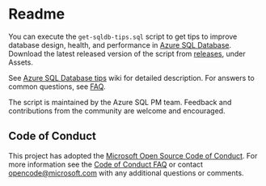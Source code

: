 # Readme

You can execute the `get-sqldb-tips.sql` script to get tips to improve database design, health, and performance in [Azure SQL Database](https://azure.microsoft.com/services/sql-database/). Download the latest released version of the script from [releases](../../releases), under Assets.

See [Azure SQL Database tips](../../wiki/Azure-SQL-Database-tips) wiki for detailed description. For answers to common questions, see [FAQ](../../wiki/FAQ).

The script is maintained by the Azure SQL PM team. Feedback and contributions from the community are welcome and encouraged.

## Code of Conduct
This project has adopted the [Microsoft Open Source Code of Conduct](https://opensource.microsoft.com/codeofconduct/). For more information see the [Code of Conduct FAQ](https://opensource.microsoft.com/codeofconduct/faq/) or contact [opencode@microsoft.com](mailto:opencode@microsoft.com) with any additional questions or comments.

